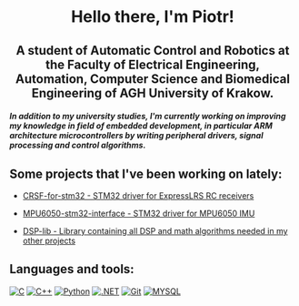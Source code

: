 <h1 align="center">  Hello there, I'm Piotr! </h1>
<h2 align="center"> A student of Automatic Control and Robotics at the Faculty of Electrical Engineering, Automation,
                    Computer Science and Biomedical Engineering of AGH University of Krakow.
</h2>


<h5>In addition to my university studies, I'm currently working on improving my knowledge in field of embedded development,
in particular ARM architecture microcontrollers by writing peripheral drivers, signal processing and control algorithms.
</h5>

<h2>
Some projects that I've been working on lately:
</h2>

<p align="left">
    <ul>
        <li><a href="https://github.com/Koun7z/CRSF-for-stm32" target="_blank"> CRSF-for-stm32 - STM32 driver for ExpressLRS RC receivers </a> </li>
    </ul>
    <ul>
        <li><a href="https://github.com/Koun7z/MPU6050-stm32-interface" target="_blank">MPU6050-stm32-interface - STM32 driver for MPU6050 IMU</a> </li>
    </ul>
    <ul>
        <li><a href="https://github.com/Koun7z/DSP-lib" target="_blank"> DSP-lib - Library containing all DSP and math algorithms needed in my other projects</a> </li>
    </ul>
</p>


## Languages and tools:
[![C]](https://img.shields.io/badge/C-00599C?logo=c&logoColor=white "C")
[![C++]](https://en.wikipedia.org/wiki/C%2B%2B "C++")
[![Python]](https://www.python.org "Python")
[![.NET]](https://dotnet.microsoft.com ".NET")
[![Git]](https://git-scm.com "Git")
[![MYSQL]]( "MYSQL")



[.NET]: https://img.shields.io/badge/.NET-512BD4?style=for-the-badge&labelColor=512BD4&logoColor=ffffff&logo=dot-net
[C++]: https://img.shields.io/badge/C++-00599C?style=for-the-badge&labelColor=01427d&logoColor=6295cb&logo=cplusplus
[Git]: https://img.shields.io/badge/Git-F05032?style=for-the-badge&labelColor=F05032&logoColor=ffffff&logo=git
[Python]: https://img.shields.io/badge/Python-3776AB?style=for-the-badge&labelColor=FFD43B&logoColor=3776AB&logo=python
[C]: https://img.shields.io/badge/C-A8B9CC.svg?style=for-the-badge&logo=C&logoColor=black
[MYSQL]: https://img.shields.io/badge/MySQL-4479A1.svg?style=for-the-badge&logo=MySQL&logoColor=white
